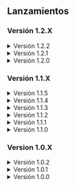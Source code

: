## Lanzamientos

### Versión 1.2.X
<details>
<summary>Versión 1.2.2</summary>

- Añadido coroner y MaskedEnemyOverhaul.

</details>

<details>
<summary>Versión 1.2.1</summary>

- Update de los mods, sustitución del Advanced Company con otros mods parecidos.

</details>

<details>
<summary>Versión 1.2.0</summary>

- Intento de rescate del modpack.

</details>

### Versión 1.1.X
<details>
<summary>Versión 1.1.5</summary>

- Agregados los siguientes mods: Backrooms (Jugabilidad), HandheldMap (Jugabilidad), LightsOut (Rendimiento) y QualityCompany (Calidad).
- Eliminados los siguientes mods: Corporate Restructure (Jugabilidad), GetLootForKills (Jugabilidad), LC Symphony (Calidad) y NoSellLimit (Calidad).
- Ahora tienes un 1% de que en cualquier momento seas teletransportado a los backrooms. Puede ayudarte a escapar de las instalaciones y volver a la nave, pero ten cuidado no estás solo...
- Actualizaciones disponibles de todos los mods. (15/2/24)

</details>

<details>
<summary>Versión 1.1.4</summary>

- Agregado un interior modificado a cada luna.
- Agregados los siguientes mods: PoolRooms (Jugabilidad), FairAI (Jugabilidad) y BunkbedRevive (Jugabilidad).
- Ahora puedes revivir a tus compañeros caídos por el 100% de tu cuota actual. (Favorece el Early Game)
- Actualizaciones disponibles de todos los mods. (14/2/24)

</details>

<details>
<summary>Versión 1.1.3</summary>

- Arreglado el spawn de Office en la Luna de Dine. (el interior no estaba saliendo)
- Actualizaciones disponibles de todos los mods. (13/2/24)

</details>

<details>
<summary>Versión 1.1.2</summary>

- Actualizada correctamente la lista dependencias.

</details>

<details>
<summary>Versión 1.1.1</summary>

- Eliminados los siguientes mods: ShowAmmoCount (Jugabilidad)
- Agregados los siguientes mods: LC Office (Jugabilidad), MoreInteriors (Jugabilidad), MinecraftStrongholdInterior (Jugabilidad) y NavMeshInCompany (Calidad).
- Actualizaciones disponibles de todos los mods. (12/2/24)
- Precios de las lunas reducidos y también reducido el precio de algunos elementos de la tienda.

</details>

<details>
<summary>Versión 1.1.0</summary>

- Eliminados los siguientes mods: 1000 Quota Stare (Cosmético), AmongUsSuits (Cosmético), BigBossSuit (Cosmético), Brutal Company Plus (Jugabilidad) y  YoutubeBoombox (Entretenimiento).
- Agregados los siguientes mods: BetterEXP (Calidad), Boombox Controller (Entretenimiento), Brutal Company Minus (Jugabilidad), DiscountAlert (Calidad), Herobrine (Entidad), Malfunctions (Jugabilidad), MoreItems (Calidad), Peepers (Entidad), QuotaSettings y Touchscreen (Jugabilidad).
- Mejoras en el "README".
- Actualizaciones disponibles de todos los mods. (11/2/24)

</details>

### Version 1.0.X
<details>
<summary>Versión 1.0.2</summary>

- Retoques en el "README" y agregado el "CHANGELOG".

</details>

<details>
<summary>Versión 1.0.1</summary>

- Arreglos en el manifest.json. (Fallido también)

</details>

<details>

<summary>Versión 1.0.0</summary>

- Lanzamiento. (Fallido)

</details>